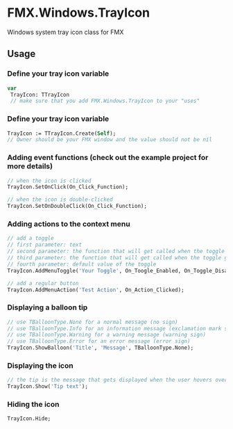 # FMX.Windows.TrayIcon
 Windows system tray icon class for FMX
 
## Usage

### Define your tray icon variable
```Pascal
var
 TrayIcon: TTrayIcon
 // make sure that you add FMX.Windows.TrayIcon to your "uses"
 ```
 ### Define your tray icon variable
```Pascal
TrayIcon := TTrayIcon.Create(Self);
// Owner should be your FMX window and the value should not be nil
 ```
 ### Adding event functions (check out the example project for more details)
 ```Pascal
 // when the icon is clicked
 TrayIcon.SetOnClick(On_Click_Function);
 
// when the icon is double-clicked
TrayIcon.SetOnDoubleClick(On_Click_Function);
 ```
 ### Adding actions to the context menu
 ```Pascal
 // add a toggle
 // first parameter: text
 // second parameter: the function that will get called when the toggle gets checked
 // third parameter: the function that will get called when the toggle gets unchecked
 // fourth parameter: default value of the toggle
 TrayIcon.AddMenuToggle('Your Toggle', On_Toogle_Enabled, On_Toggle_Disabled_Function, True);
 
 // add a regular button
 TrayIcon.AddMenuAction('Test Action', On_Action_Clicked);
 ```
 ### Displaying a balloon tip
 ```Pascal
 // use TBalloonType.None for a normal message (no sign)
 // use TBalloonType.Info for an information message (exclamation mark sign)
 // use TBalloonType.Warning for a warning message (warning sign)
 // use TBalloonType.Error for an error message (error sign) 
 TrayIcon.ShowBalloon('Title', 'Message', TBalloonType.None);
 ```
 
 ### Displaying the icon
 ```Pascal
 // the tip is the message that gets displayed when the user hovers over the icon
 TrayIcon.Show('Tip text');
 ```
 ### Hiding the icon
  ```Pascal
 TrayIcon.Hide;
 ```
